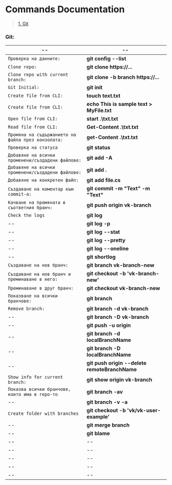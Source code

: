 # Commands Documentation 

>[1. Git](#git)
>

### Git:


|--|--|
|--|--|
|```Проверка на данните:```|**git config --list**|
|```Clone repo:```|**git clone https://...**|
|```Clone repo with current branch:```|**git clone -b branch https://...**|
|```Git Initial:```|**git init**|
|```Create file from CLI:```|**touch text.txt**|
|```Create file from CLI:```|**echo This is sample text > MyFile.txt**|
|```Open file from CLI:```|**start .\txt.txt**|
|```Read file from CLI:```|**Get-Content .\txt.txt**|
|```Промяна на съдържанието на файла през конзолата:```|**get-Content .\txt.txt**|
|```Проверка на статуса```|**git status**|
|```Добавяне на всички променени/създадени файлове:```|**git add -A**|
|```Добавяне на всички променени/създадени файлове:```|**git add .**|
|```Добавяне на конкретен файл:```|**git add file.cs**|
|```Създаване на коментар към commit-а:```|**git commit -m "Text" -m "Text"**|
|```Качване на промяната в съответния бранч:```|**git push origin vk-branch**|
|```Check the logs```|**git log**|
|--|**git log -p**|
|--|**git log --stat**|
|--|**git log --pretty**|
|--|**git log --oneline**|
|--|**git shortlog**|
|```Създаване на нов бранч:```|**git branch vk-branch-new**|
|```Създаване на нов бранч и преминаване в него:```|**git checkout -b 'vk-branch-new'**|
|```Преминаване в друг бранч:```|**git checkout vk-branch-new**|
|```Показване на всички бранчове:```|**git branch**|
|```Remove branch:```|**git branch -d vk-branch**|
|--|**git branch -D vk-branch**|
|--|**git push -u origin <vk-branch-new>**|
|--|**git branch -d localBranchName**|
|--|**git branch -D localBranchName**|
|--|**git push origin --delete remoteBranchName**|
|```Show info for current branch:```|**git show origin vk-branch**|
|```Показва всички бранчове, които има в repo-то```|**git branch -av**|
|--|**git branch -v -a**|
|```Create folder with branches```|**git checkout -b 'vk/vk-user-example'**|
|--|**git merge branch**|
|--|**git blame**|
|--|--|
|--|--|
|--|--|
|--|--|
|--|--|
